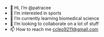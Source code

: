 - 👋 Hi, I’m @patracee
- 👀 I’m interested in sports
- 🌱 I’m currently learning biomedical science
- 💞️ I’m looking to collaborate on a lot of stuff
- 📫 How to reach me ccleo9211@gmail.com

<!---
patracee/patracee is a ✨ special ✨ repository because its `README.md` (this file) appears on your GitHub profile.
You can click the Preview link to take a look at your changes.
--->

